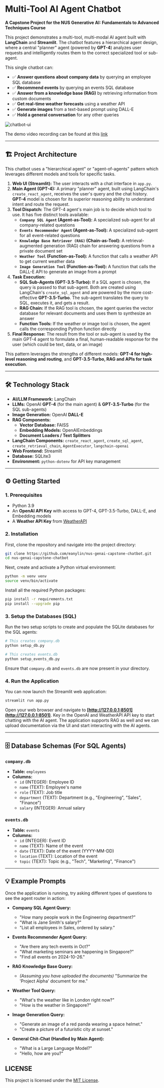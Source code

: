 # Multi-Tool AI Agent Chatbot

**A Capstone Project for the NUS Generative AI: Fundamentals to Advanced Techniques Course**

This project demonstrates a multi-tool, multi-modal AI agent built with **LangChain** and **Streamlit**. The chatbot features a hierarchical agent design, where a central "planner" agent (powered by **GPT-4**) analyzes user requests and intelligently routes them to the correct specialized tool or sub-agent.

This single chatbot can:
* ✅ **Answer questions about company data** by querying an employee SQL database
* ✅ **Recommend events** by querying an events SQL database
* ✅ **Answer from a knowledge base (RAG)** by retrieving information from custom documents
* ✅ **Get real-time weather forecasts** using a weather API
* ✅ **Generate images** from a text-based prompt using DALL-E
* ✅ **Hold a general conversation** for any other queries

![chatbot-ui](images/chatbot-ui.png)


The demo video recording can be found at this [link](https://drive.google.com/file/d/11Y1__QVhuGFM56crwcZL8jXpS7x6BCIN/view?usp=drive_link)


---

## 🏗️ Project Architecture

This chatbot uses a "hierarchical agent" or "agent-of-agents" pattern which leverages different models and tools for specific tasks.

1.  **Web UI (Streamlit):** The user interacts with a chat interface in `app.py`.
2.  **Main Agent (GPT-4):** A primary "planner" agent, built using LangChain's `create_react_agent`, receives the user's query and the chat history. **GPT-4** model is chosen for its superior reasoning ability to understand intent and route the request.
3.  **Tool Dispatch:** The GPT-4 agent's main job is to decide which tool to use. It has five distinct tools available:
    * **`Company SQL Agent` (Agent-as-Tool):** A specialized sub-agent for all company-related questions
    * **`Events Recommender Agent` (Agent-as-Tool):** A specialized sub-agent for all event-related questions
    * **`Knowledge Base Retriever (RAG)` (Chain-as-Tool):** A retrieval-augmented generation (RAG) chain for answering questions from a private document set
    * **`Weather Tool` (Function-as-Tool):** A function that calls a weather API to get current weather data
    * **`Image Generation Tool` (Function-as-Tool):** A function that calls the DALL-E API to generate an image from a prompt
4.  **Task Execution:**
    * **SQL Sub-Agents (GPT-3.5-Turbo):** If a SQL agent is chosen, the query is passed to that sub-agent. Both are created using LangChain's `create_sql_agent` and are powered by the more cost-effective **GPT-3.5-Turbo**. The sub-agent translates the query to SQL, executes it, and gets a result.
    * **RAG Chain:** If the RAG tool is chosen, the agent queries the vector database for relevant documents and uses them to synthesize an answer
    * **Function Tools:** If the weather or image tool is chosen, the agent calls the corresponding Python function directly
5.  **Final Response:** The result from the tool or sub-agent is used by the main GPT-4 agent to formulate a final, human-readable response for the user (which could be text, data, or an image)

This pattern leverages the strengths of different models: **GPT-4 for high-level reasoning and routing**, and **GPT-3.5-Turbo, RAG and APIs for task execution**.

---

## 🛠️ Technology Stack

* **AI/LLM Framework:** LangChain
* **LLMs:** OpenAI **GPT-4** (for the main agent) & **GPT-3.5-Turbo** (for the SQL sub-agents)
* **Image Generation:** OpenAI **DALL-E**
* **RAG Components:**
    * **Vector Database:** FAISS
    * **Embedding Models:** OpenAIEmbeddings
    * **Document Loaders / Text Splitters**
* **LangChain Components:** `create_react_agent`, `create_sql_agent`, `create_retrieval_chain`, `AgentExecutor`, `langchain-openai`
* **Web Frontend:** Streamlit
* **Database:** SQLite3
* **Environment:** `python-dotenv` for API key management

---

## ⚙️ Getting Started

### 1. Prerequisites

* Python 3.9
* An **OpenAI API Key** with access to GPT-4, GPT-3.5-Turbo, DALL-E, and Embedding models
* A **Weather API Key** from [WeatherAPI](https://www.weatherapi.com/)

### 2. Installation

First, clone the repository and navigate into the project directory:

```bash
git clone https://github.com/eanylin/nus-genai-capstone-chatbot.git
cd nus-genai-capstone-chatbot
```

Next, create and activate a Python virtual environment:

```bash
python -m venv venv
source venv/bin/activate
```

Install all the required Python packages:

```bash
pip install -r requirements.txt
pip install --upgrade pip
```

### 3. Setup the Databases (SQL)

Run the two setup scripts to create and populate the SQLite databases for the SQL agents:

```bash
# This creates company.db
python setup_db.py

# This creates events.db
python setup_events_db.py
```

Ensure that `company.db` and `events.db` are now present in your directory.


### 4. Run the Application

You can now launch the Streamlit web application:

```bash
streamlit run app.py
```

Open your web browser and navigate to **[http://127.0.0.1:8501](http://127.0.0.1:8501)**. Key in the OpenAI and WeatherAPI API key to start chatting with the AI agent. The application supports RAG as well and we can upload documentation via the UI and start interacting with the AI agents.

---

## 🗄️ Database Schemas (For SQL Agents)

### `company.db`
* **Table:** `employees`
* **Columns:**
    * `id` (INTEGER): Employee ID
    * `name` (TEXT): Employee's name
    * `role` (TEXT): Job title
    * `department` (TEXT): Department (e.g., "Engineering", "Sales", "Finance")
    * `salary` (INTEGER): Annual salary

### `events.db`
* **Table:** `events`
* **Columns:**
    * `id` (INTEGER): Event ID
    * `name` (TEXT): Name of the event
    * `date` (TEXT): Date of the event (YYYY-MM-DD)
    * `location` (TEXT): Location of the event
    * `topic` (TEXT): Topic (e.g., "Tech", "Marketing", "Finance")

---

## 💡 Example Prompts

Once the application is running, try asking different types of questions to see the agent router in action:

* **Company SQL Agent Query:**
    * "How many people work in the Engineering department?"
    * "What is Jane Smith's salary?"
    * "List all employees in Sales, ordered by salary."

* **Events Recommender Agent Query:**
    * "Are there any tech events in Oct?"
    * "What marketing seminars are happening in Singapore?"
    * "Find all events on 2024-10-26."

* **RAG Knowledge Base Query:**
    * *(Assuming you have uploaded the documents)* "Summarize the 'Project Alpha' document for me."

* **Weather Tool Query:**
    * "What's the weather like in London right now?"
    * "How is the weather in Singapore?"

* **Image Generation Query:**
    * "Generate an image of a red panda wearing a space helmet."
    * "Create a picture of a futuristic city at sunset."

* **General Chit-Chat (Handled by Main Agent):**
    * "What is a Large Language Model?"
    * "Hello, how are you?"

## LICENSE

This project is licensed under the [MIT License](LICENSE).
